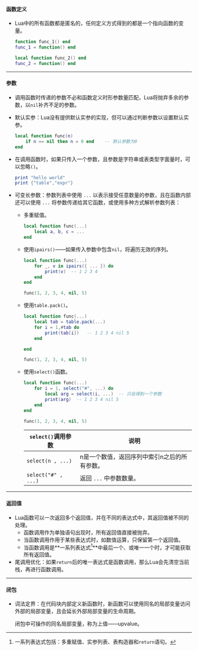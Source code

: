 #### 函数定义

* Lua中的所有函数都是匿名的，任何定义方式得到的都是一个指向函数的变量。

  ```lua
  function func_1() end
  func_1 = function() end
  
  local function func_2() end
  func_2 = function() end
  ```

---

#### 参数

* 调用函数时传递的参数不必和函数定义时形参数量匹配，Lua将抛弃多余的参数，以`nil`补齐不足的参数。

* 默认实参：Lua没有提供默认实参的实现，但可以通过判断参数以设置默认实参。

  ```lua
  local function func(n)
      if n == nil then n = 0 end	-- 默认参数为0
  end
  ```

* 在调用函数时，如果只传入一个参数，且参数是字符串或表类型字面量时，可以忽略`()`。

  ```lua
  print "hello world"
  print {"table","expr"}
  ```

* 可变长参数：参数列表中使用 `...` 以表示接受任意数量的参数，且在函数内部还可以使用 `...` 将参数传递给其它函数，或使用多种方式解析参数列表：

  * 多重赋值。

    ```lua
    local function func(...)
        local a, b, c = ...
    end
    ```

  * 使用`ipairs()`——如果传入参数中包含`nil`，将遍历无效的序列。

    ```lua
    local function func(...)
        for _, v in ipairs({ ... }) do
            print(v)  -- 1 2 3 4
        end
    end
    
    func(1, 2, 3, 4, nil, 5)
    ```

  * 使用`table.pack()`。

    ```lua
    local function func(...)
        local tab = table.pack(...)
        for i = 1,#tab do
            print(tab[i])   -- 1 2 3 4 nil 5
        end
    
    end
    
    func(1, 2, 3, 4, nil, 5)
    ```

  * 使用`select()`函数。

    ```lua
    local function func(...)
        for i = 1, select("#", ...) do
            local arg = select(i, ...)  -- 只会得到一个参数
            print(arg)  -- 1 2 3 4 nil 5
        end
    end
    
    func(1, 2, 3, 4, nil, 5)
    ```

    | `select()`调用参数  | 说明                                         |
    | ------------------- | -------------------------------------------- |
    | `select(n , ...)`   | n是一个数值，返回序列中索引n之后的所有参数。 |
    | `select("#" , ...)` | 返回 `...` 中参数数量。                      |

---

#### 返回值

* Lua函数可以一次返回多个返回值，并在不同的表达式中，其返回值被不同的处理。
  * 函数调用作为单独语句出现时，所有返回值直接被抛弃。
  * 当函数调用作用于某些表达式时，如数值运算，只保留第一个返回值。
  * 当函数调用是**一系列表达式[^1]**中最后一个、或唯一一个时，才可能获取所有返回值。
* 尾调用优化：如果`return`后的唯一表达式是函数调用，那么Lua会先清空当前栈，再进行函数调用。

---

#### 闭包

* 词法定界：在代码块内部定义新函数时，新函数可以使用同名的局部变量访问外部的局部变量，且会延长外部局部变量的生命周期。

  闭包中可操作的同名局部变量，称为上值——upvalue。







[^1]:一系列表达式包括：多重赋值、实参列表、表构造器和`return`语句。
